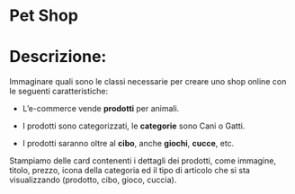 # **Pet Shop**

# **Descrizione:**

Immaginare quali sono le classi necessarie per creare uno shop online con le seguenti caratteristiche:
  
  - L’e-commerce vende **prodotti** per animali.
  
  - I prodotti sono categorizzati, le **categorie** sono Cani o Gatti.
  
  - I prodotti saranno oltre al **cibo**, anche **giochi**, **cucce**, etc.

Stampiamo delle card contenenti i dettagli dei prodotti, come immagine, titolo, prezzo, icona della categoria ed il tipo di articolo che si sta visualizzando (prodotto, cibo, gioco, cuccia).